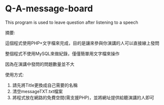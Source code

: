 # Q-A-message-board
This program is used to leave question after listening to a speech

摘要:

這個程式使用PHP+文字檔來完成，目的是讓來參與你演講的人可以直接線上發問

整個程式不使用MySQL來做紀錄，僅僅簡單用文字檔來操作

因為在演講中發問的問題數量並不大

使用方式:

1. 請先將Title更換成自己需要的名稱
2. 清空messageTXT.txt檔案
3. 將程式放在網路的免費空間(需支援PHP)，並將網址提供給聽演講的人即可


